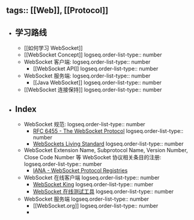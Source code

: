 tags:: [[Web]], [[Protocol]] 
---

- ## 学习路线
	- [[如何学习 WebSocket]]
	- [[WebSocket Concept]]
	  logseq.order-list-type:: number
	- WebSocket 客户端: 
	  logseq.order-list-type:: number
		- [[WebSocket API]]
		  logseq.order-list-type:: number
	- WebSocket 服务端:
	  logseq.order-list-type:: number
		- [[Java WebSocket]]
		  logseq.order-list-type:: number
	- [[WebSocket 连接保持]]
	  logseq.order-list-type:: number
- ## Index
	- WebSocket 规范:
	  logseq.order-list-type:: number
		- [RFC 6455 - The WebSocket Protocol](https://datatracker.ietf.org/doc/html/rfc6455)
		  logseq.order-list-type:: number
		- [WebSockets Living Standard](https://websockets.spec.whatwg.org/)
		  logseq.order-list-type:: number
	- WebSocket Extension Name, Subprotocol Name, Version Number, Close Code Number 等 WebSocket 协议相关条目的注册:
	  logseq.order-list-type:: number
		- [IANA - WebSocket Protocol Registries](https://www.iana.org/assignments/websocket/websocket.xml)
	- WebSocket 在线客户端
	  logseq.order-list-type:: number
		- [WebSocket King](https://websocketking.com/)
		  logseq.order-list-type:: number
		- [WebSocket 在线测试工具](https://wstool.js.org/)
		  logseq.order-list-type:: number
	- WebSocket 服务端
	  logseq.order-list-type:: number
		- [[WebSocket.org]]
		  logseq.order-list-type:: number
		-